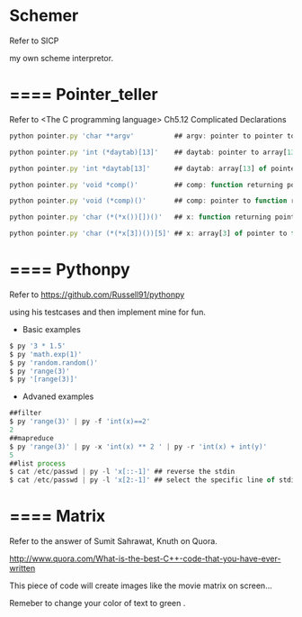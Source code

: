 Schemer
====

Refer to SICP

my own scheme interpretor.

====
Pointer_teller
====

Refer to \<The C programming language> Ch5.12 Complicated Declarations

```js
python pointer.py 'char **argv'          ## argv: pointer to pointer to char

python pointer.py 'int (*daytab)[13]'    ## daytab: pointer to array[13] of int

python pointer.py 'int *daytab[13]'      ## daytab: array[13] of pointer to int

python pointer.py 'void *comp()'         ## comp: function returning pointer to void

python pointer.py 'void (*comp)()'       ## comp: pointer to function returning void

python pointer.py 'char (*(*x())[])()'   ## x: function returning pointer to array[] of pointer to function returning char

python pointer.py 'char (*(*x[3])())[5]' ## x: array[3] of pointer to function returning pointer to array[5] of char
```

====
Pythonpy
====

Refer to https://github.com/Russell91/pythonpy

using his testcases and then implement mine for fun.

* Basic examples

```js
$ py '3 * 1.5' 
$ py 'math.exp(1)'
$ py 'random.random()'
$ py 'range(3)'
$ py '[range(3)]'
```

* Advaned examples

```js
##filter
$ py 'range(3)' | py -f 'int(x)==2'
2
##mapreduce
$ py 'range(3)' | py -x 'int(x) ** 2 ' | py -r 'int(x) + int(y)'
5
##list process
$ cat /etc/passwd | py -l 'x[::-1]' ## reverse the stdin
$ cat /etc/passwd | py -l 'x[2:-1]' ## select the specific line of stdin

```

====
Matrix
====

Refer to the answer of Sumit Sahrawat, Knuth on Quora.

http://www.quora.com/What-is-the-best-C++-code-that-you-have-ever-written

This piece of code will create images like the movie matrix on screen...

Remeber to change your color of text to green .
